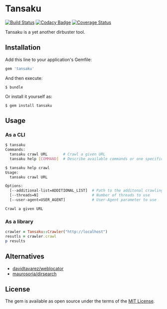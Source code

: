 # Tansaku

[![Build Status](https://travis-ci.org/ninoseki/tansaku.svg?branch=master)](https://travis-ci.org/ninoseki/tansaku)
[![Codacy Badge](https://api.codacy.com/project/badge/Grade/729ef2e3fcf04bb89a69a989207ec094)](https://www.codacy.com/app/ninoseki/tansaku)
[![Coverage Status](https://coveralls.io/repos/github/ninoseki/tansaku/badge.svg?branch=vmaster)](https://coveralls.io/github/ninoseki/tansaku?branch=master)

Tansaku is a yet another dirbuster tool.

## Installation

Add this line to your application's Gemfile:

```ruby
gem 'tansaku'
```

And then execute:

    $ bundle

Or install it yourself as:

    $ gem install tansaku

## Usage

### As a CLI

```sh
$ tansaku
Commands:
  tansaku crawl URL       # Crawl a given URL
  tansaku help [COMMAND]  # Describe available commands or one specific command

$ tansaku help crawl
Usage:
  tansaku crawl URL

Options:
  [--additional-list=ADDITIONAL_LIST]  # Path to the additonal crawling pats file
  [--threads=N]                        # Number of threads to use
  [--user-agent=USER_AGENT]            # User-Agent parameter to use

Crawl a given URL
```

### As a library

```ruby
crawler = Tansaku::Crawler("http://localhost")
resutls = crawler.crawl
p results
```

## Alternatives

- [davidtavarez/weblocator](https://github.com/davidtavarez/weblocator)
- [maurosoria/dirsearch](https://github.com/maurosoria/dirsearch)

## License

The gem is available as open source under the terms of the [MIT License](https://opensource.org/licenses/MIT).
